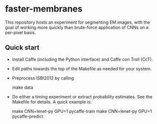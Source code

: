 # faster-membranes
This repository hosts an experiment for segmenting EM images, with the goal of working more quickly than brute-force application of CNNs on a per-pixel basis.

## Quick start

-  Install Caffe (including the Python interface) and Caffe con Troll (CcT).
-  Edit paths towards the top of the Makefile as needed for your system.
-  Preprocess ISBI2012 by calling 

    make data

-  Do either a timing experiment or extract probability estimates.  See
   the Makefile for details.  A quick example is:

    make CNN=lenet-py GPU=1 pycaffe-train
    make CNN=lenet-py GPU=1 pycaffe-predict
